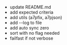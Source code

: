 * update README.md
* add expected criteria
* add utils (a7pfix, a7pjson)
* add --log to file
* add auto sync zero
* sort with no flag needed
* failfast if not verbose